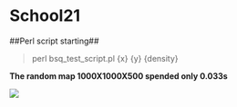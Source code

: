 School21
========


##Perl script starting##

>perl bsq_test_script.pl {x} {y} {density}




**The random map 1000X1000X500 spended only 0.033s**

![](fyE2.gif)


